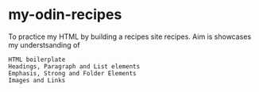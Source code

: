 # my-odin-recipes
To practice my HTML by building a recipes site recipes. Aim is showcases my understsanding of

    HTML boilerplate
    Headings, Paragraph and List elements
    Emphasis, Strong and Folder Elements
    Images and Links
    
